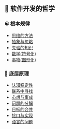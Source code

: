 
## 🌴 软件开发的哲学

### ☯️ 根本规律

- [思维的方法](./software/ultimate/思维的方法.md)
- [抽象与忽略](./software/ultimate/抽象与忽略.md)
- [先验的知识](./software/ultimate/先验的知识.md)
- [数学(符号化)](./software/ultimate/数学(符号化).md)
- [事物(图形化)](./software/ultimate/事物(图形化).md)

### 🚀 底层原理

- [认知稳定性](./software/formula/认知稳定性.md)
- [联系中寻找](./software/formula/联系中寻找.md)
- [心想与事成](./software/formula/心想与事成.md)
- [问题的分解](./software/formula/问题的分解.md)
- [目标的合并](./software/formula/目标的合并.md)
- [接口与实现](./software/formula/接口与实现.md)
- [语言的问题](./software/formula/语言的问题.md)

<div style="height: 200px"></div>